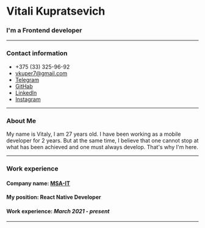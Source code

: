 # Vitali Kupratsevich
### I'm a Frontend developer
*********
### Contact information
* +375 (33) 325-96-92
* vkuper7@gmail.com 
* [Telegram ](https://t.me/v_kuper)
* [GitHab](https://github.com/vkuper77)
* [LinkedIn](https://www.linkedin.com/in/vitali-kupratsevich-9103b01b8/)
* [Instagram](https://www.instagram.com/vitali_kupratsevich/)
*********
### About Me
My name is Vitaly, I am 27 years old.
I have been working as a mobile developer for 2 years.
But at the same time, I believe that one cannot stop at what has been achieved and one must always develop. That's why I'm here.
*********
### Work experience
#### __Company name:__ [MSA-IT](https://msa-it.ru/)
#### __My position:__ React Native Developer
#### __Work experience:__ _March 2021 - present_
*********
<!-- ### Skills
* CSS, SCSS, SASS
*
*
*
*
*
*
* -->